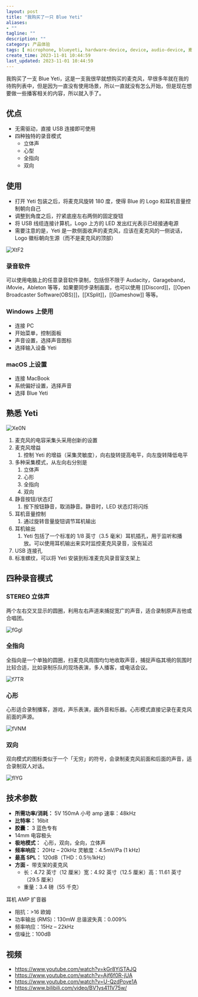 ```yaml
---
layout: post
title: "我购买了一只 Blue Yeti"
aliases:
- ""
tagline: ""
description: ""
category: 产品体验
tags: [ microphone, blueyeti, hardware-device, device, audio-device, 麦克风 ]
create_time: 2023-11-01 10:44:59
last_updated: 2023-11-01 10:44:59
---
```


我购买了一支 Blue Yeti，这是一支我很早就想购买的麦克风，早很多年就在我的待购列表中，但是因为一直没有使用场景，所以一直就没有怎么开始，但是现在想要做一些播客相关的内容，所以就入手了。

## 优点

- 无需驱动，直接 USB 连接即可使用
- 四种独特的录音模式
  - 立体声
  - 心型
  - 全指向
  - 双向

## 使用

- 打开 Yeti 包装之后，将麦克风旋转 180 度，使得 Blue 的 Logo 和耳机音量控制朝向自己
- 调整到角度之后，拧紧底座左右两侧的固定旋钮
- 将 USB 线缆连接计算机，Logo 上方的 LED 发出红光表示已经接通电源
- 需要注意的是，Yeti 是一款侧面收声的麦克风，应该在麦克风的一侧说话，Logo 徽标朝向生源（而不是麦克风的顶部）

![XtF2](https://photo.einverne.info/images/2023/11/01/XtF2.png)

### 录音软件

可以使用电脑上的任意录音软件录制，包括但不限于 Audacity，Garageband，iMovie，Ableton 等等，如果要同步录制画面，也可以使用 [[Discord]]，[[Open Broadcaster Software(OBS)]]，[[XSplit]]，[[Gameshow]] 等等。

### Windows 上使用

- 连接 PC
- 开始菜单，控制面板
- 声音设置，选择声音图标
- 选择输入设备 Yeti

### macOS 上设置

- 连接 MacBook
- 系统偏好设置，选择声音
- 选择 Blue Yeti

## 熟悉 Yeti

![Xe0N](https://photo.einverne.info/images/2023/11/01/Xe0N.png)

1. 麦克风的电容采集头采用创新的设置
2. 麦克风增益
   1. 控制 Yeti 的增益（采集灵敏度），向右旋转提高电平，向左旋转降低电平
3. 多种采集模式，从左向右分别是
   1. 立体声
   2. 心形
   3. 全指向
   4. 双向
4. 静音按钮/状态灯
   1. 按下按钮静音，取消静音。静音时，LED 状态灯将闪烁
5. 耳机音量控制
   1. 通过旋转音量旋钮调节耳机输出
6. 耳机输出
   1. Yeti 包括了一个标准的 1/8 英寸（3.5 毫米）耳机插孔，用于监听和播放。可以使用耳机输出来实时监控麦克风录音，没有延迟
7. USB 连接孔
8. 标准螺纹，可以将 Yeti 安装到标准麦克风录音室支架上

## 四种录音模式

### STEREO 立体声

两个左右交叉显示的圆圈，利用左右声道来捕捉宽广的声音，适合录制原声吉他或合唱团。

![fGgI](https://photo.einverne.info/images/2023/11/01/fGgI.png)

### 全指向

全指向是一个单独的圆圈，扫麦克风周围均匀地收取声音，捕捉声临其境的氛围时比较合适，比如录制乐队的现场表演，多人播客，或电话会议。

![f7TR](https://photo.einverne.info/images/2023/11/01/f7TR.png)

### 心形

心形适合录制播客，游戏，声乐表演，画外音和乐器。心形模式直接记录在麦克风前面的声源。

![fVNM](https://photo.einverne.info/images/2023/11/01/fVNM.png)

### 双向

双向模式的图标类似于一个「无穷」的符号，会录制麦克风前面和后面的声音，适合录制双人对话。

![fIYG](https://photo.einverne.info/images/2023/11/01/fIYG.png)

## 技术参数

- **所需功率/消耗：** 5V 150mA 小号 amp 速率：48kHz
- **比特率：** 16bit
- **胶囊：** 3 蓝色专有
- 14mm 电容极头
- **极地模式：**  心形，双向，全向，立体声
- **频率响应：** 20Hz – 20kHz 灵敏度：4.5mV/Pa (1 kHz)
- **最高 SPL：** 120dB（THD：0.5％1kHz）
- **方面 -**  带支架的麦克风
  - 长：4.72 英寸（12 厘米）宽：4.92 英寸（12.5 厘米）高：11.61 英寸（29.5 厘米）
  - 重量：3.4 磅（55 千克）

耳机 AMP 扩音器

- 阻抗：>16 欧姆
- 功率输出 (RMS)：130mW 总谐波失真：0.009%
- 频率响应：15Hz – 22kHz
- 信噪比：100dB

## 视频

- https://www.youtube.com/watch?v=kGr8YiSTAJQ
- https://www.youtube.com/watch?v=Ajf6f0R-jUA
- https://www.youtube.com/watch?v=U-QzdPove1A
- https://www.bilibili.com/video/BV1ys411V75w/
